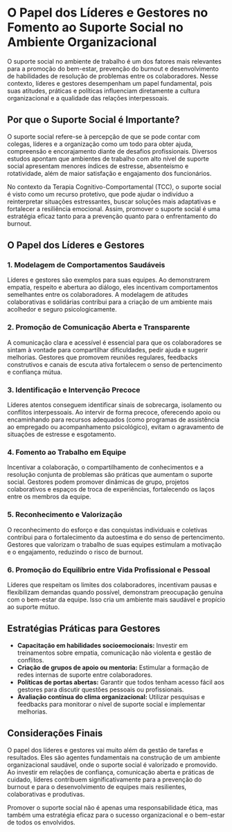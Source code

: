
# O Papel dos Líderes e Gestores no Fomento ao Suporte Social no Ambiente Organizacional

O suporte social no ambiente de trabalho é um dos fatores mais relevantes para a promoção do bem-estar, prevenção do burnout e desenvolvimento de habilidades de resolução de problemas entre os colaboradores. Nesse contexto, líderes e gestores desempenham um papel fundamental, pois suas atitudes, práticas e políticas influenciam diretamente a cultura organizacional e a qualidade das relações interpessoais.

## Por que o Suporte Social é Importante?

O suporte social refere-se à percepção de que se pode contar com colegas, líderes e a organização como um todo para obter ajuda, compreensão e encorajamento diante de desafios profissionais. Diversos estudos apontam que ambientes de trabalho com alto nível de suporte social apresentam menores índices de estresse, absenteísmo e rotatividade, além de maior satisfação e engajamento dos funcionários.

No contexto da Terapia Cognitivo-Comportamental (TCC), o suporte social é visto como um recurso protetivo, que pode ajudar o indivíduo a reinterpretar situações estressantes, buscar soluções mais adaptativas e fortalecer a resiliência emocional. Assim, promover o suporte social é uma estratégia eficaz tanto para a prevenção quanto para o enfrentamento do burnout.

## O Papel dos Líderes e Gestores

### 1. **Modelagem de Comportamentos Saudáveis**

Líderes e gestores são exemplos para suas equipes. Ao demonstrarem empatia, respeito e abertura ao diálogo, eles incentivam comportamentos semelhantes entre os colaboradores. A modelagem de atitudes colaborativas e solidárias contribui para a criação de um ambiente mais acolhedor e seguro psicologicamente.

### 2. **Promoção de Comunicação Aberta e Transparente**

A comunicação clara e acessível é essencial para que os colaboradores se sintam à vontade para compartilhar dificuldades, pedir ajuda e sugerir melhorias. Gestores que promovem reuniões regulares, feedbacks construtivos e canais de escuta ativa fortalecem o senso de pertencimento e confiança mútua.

### 3. **Identificação e Intervenção Precoce**

Líderes atentos conseguem identificar sinais de sobrecarga, isolamento ou conflitos interpessoais. Ao intervir de forma precoce, oferecendo apoio ou encaminhando para recursos adequados (como programas de assistência ao empregado ou acompanhamento psicológico), evitam o agravamento de situações de estresse e esgotamento.

### 4. **Fomento ao Trabalho em Equipe**

Incentivar a colaboração, o compartilhamento de conhecimentos e a resolução conjunta de problemas são práticas que aumentam o suporte social. Gestores podem promover dinâmicas de grupo, projetos colaborativos e espaços de troca de experiências, fortalecendo os laços entre os membros da equipe.

### 5. **Reconhecimento e Valorização**

O reconhecimento do esforço e das conquistas individuais e coletivas contribui para o fortalecimento da autoestima e do senso de pertencimento. Gestores que valorizam o trabalho de suas equipes estimulam a motivação e o engajamento, reduzindo o risco de burnout.

### 6. **Promoção do Equilíbrio entre Vida Profissional e Pessoal**

Líderes que respeitam os limites dos colaboradores, incentivam pausas e flexibilizam demandas quando possível, demonstram preocupação genuína com o bem-estar da equipe. Isso cria um ambiente mais saudável e propício ao suporte mútuo.

## Estratégias Práticas para Gestores

- **Capacitação em habilidades socioemocionais:** Investir em treinamentos sobre empatia, comunicação não violenta e gestão de conflitos.
- **Criação de grupos de apoio ou mentoria:** Estimular a formação de redes internas de suporte entre colaboradores.
- **Políticas de portas abertas:** Garantir que todos tenham acesso fácil aos gestores para discutir questões pessoais ou profissionais.
- **Avaliação contínua do clima organizacional:** Utilizar pesquisas e feedbacks para monitorar o nível de suporte social e implementar melhorias.

## Considerações Finais

O papel dos líderes e gestores vai muito além da gestão de tarefas e resultados. Eles são agentes fundamentais na construção de um ambiente organizacional saudável, onde o suporte social é valorizado e promovido. Ao investir em relações de confiança, comunicação aberta e práticas de cuidado, líderes contribuem significativamente para a prevenção do burnout e para o desenvolvimento de equipes mais resilientes, colaborativas e produtivas.

Promover o suporte social não é apenas uma responsabilidade ética, mas também uma estratégia eficaz para o sucesso organizacional e o bem-estar de todos os envolvidos.
```
